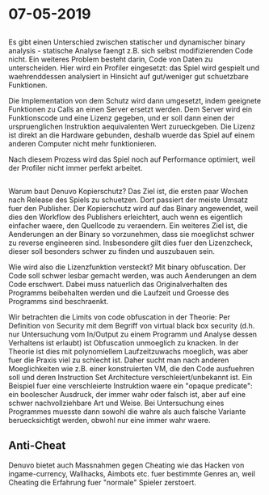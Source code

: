 # 07-05-2019

<!--TOC-->

## 

Es gibt einen Unterschied zwischen statischer und dynamischer binary analysis - statische Analyse faengt z.B. sich selbst modifizierenden Code nicht. Ein weiteres Problem besteht darin, Code von Daten zu unterscheiden. Hier wird ein Profiler eingesetzt: das Spiel wird gespielt und waehrenddessen analysiert in Hinsicht auf gut/weniger gut schuetzbare Funktionen. 

Die Implementation von dem Schutz wird dann umgesetzt, indem geeignete Funktionen zu Calls an einen Server ersetzt werden. Dem Server wird ein Funktionscode und eine Lizenz gegeben, und er soll dann einen der urspruenglichen Instruktion aequivalenten Wert zurueckgeben. Die Lizenz ist direkt an die Hardware gebunden, deshalb wuerde das Spiel auf einem anderen Computer nicht mehr funktionieren. 

Nach diesem Prozess wird das Spiel noch auf Performance optimiert, weil der Profiler nicht immer perfekt arbeitet. 

## 

Warum baut Denuvo Kopierschutz? Das Ziel ist, die ersten paar Wochen nach Release des Spiels zu schuetzen. Dort passiert der meiste Umsatz fuer den Publisher. Der Kopierschutz wird auf das Binary angewendet, weil dies den Workflow des Publishers erleichtert, auch wenn es eigentlich einfacher waere, den Quellcode zu veraendern. Ein weiteres Ziel ist, die Aenderungen an der Binary so vorzunehmen, dass sie moeglichst schwer zu reverse engineeren sind. Insbesondere gilt dies fuer den Lizenzcheck, dieser soll besonders schwer zu finden und auszubauen sein. 

Wie wird also die Lizenzfunktion versteckt? Mit binary obfuscation. Der Code soll schwer lesbar gemacht werden, was auch Aenderungen an dem Code erschwert. Dabei muss natuerlich das Originalverhalten des Programms beibehalten werden und die Laufzeit und Groesse des Programms sind beschraenkt. 

Wir betrachten die Limits von code obfuscation in der Theorie: Per Definition von Security mit dem Begriff von virtual black box security (d.h. nur Untersuchung vom In/Output zu einem Programm und Analyse dessen Verhaltens ist erlaubt) ist Obfuscation unmoeglich zu knacken. In der Theorie ist dies mit polynomiellem Laufzeitzuwachs moeglich, was aber fuer die Praxis viel zu schlecht ist. Daher sucht man nach anderen Moeglichkeiten wie z.B. einer konstruierten VM, die den Code ausfuehren soll und deren Instruction Set Architecture verschleiert/unbekannt ist. Ein Beispiel fuer eine verschleierte Instruktion waere ein "opaque predicate": ein boolescher Ausdruck, der immer wahr oder falsch ist, aber auf eine schwer nachvollziehbare Art und Weise. Bei Untersuchung eines Programmes muesste dann sowohl die wahre als auch falsche Variante beruecksichtigt werden, obwohl nur eine immer wahr waere. 

## Anti-Cheat

Denuvo bietet auch Massnahmen gegen Cheating wie das Hacken von ingame-currency, Wallhacks, Aimbots etc. fuer bestimmte Genres an, weil Cheating die Erfahrung fuer "normale" Spieler zerstoert.
